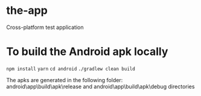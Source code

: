 # the-app
Cross-platform test application

# To build the Android apk locally

`npm install`
`yarn`
`cd android`
`./gradlew clean build`

The apks are generated in the following folder: android\app\build\apk\release and android\app\build\apk\debug directories 